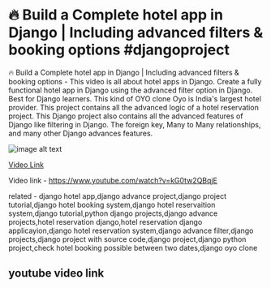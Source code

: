 
# 🔥 Build a Complete hotel app in Django | Including advanced filters & booking options #djangoproject

🔥 Build a  Complete hotel app in Django | Including advanced filters & booking options  - This video is all about hotel apps in Django. Create a fully functional hotel app in Django using the advanced filter option in Django. Best for  Django learners. This kind of OYO clone Oyo is India's largest hotel provider. This project contains all the advanced logic of a hotel reservation project. This Django project also contains all the advanced features of Django like filtering in Django. The foreign key, Many to Many relationships, and many other Django advances features.

![image alt text](https://i.ytimg.com/vi/kG0tw2QBqjE/hqdefault.jpg)

[Video Link](hhttps://www.youtube.com/watch?v=kG0tw2QBqjE "django hotel app")

Video link - https://www.youtube.com/watch?v=kG0tw2QBqjE



related - django hotel app,django advance project,django project tutorial,django hotel booking system,django hotel reservaition system,django tutorial,python django projects,django advance projects,hotel reservation django,hotel reservation django applicayion,django hotel reservation system,django advance filter,django projects,django project with source code,django project,django python project,check hotel booking possible between two dates,django oyo clone
## youtube video link 

